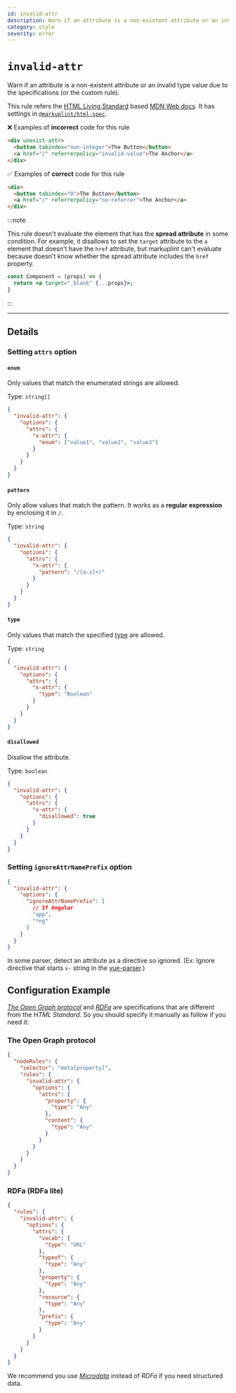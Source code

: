 ```yaml
---
id: invalid-attr
description: Warn if an attribute is a non-existent attribute or an invalid type value due to the specifications (or the custom rule).
category: style
severity: error
---
```


# `invalid-attr`

Warn if an attribute is a non-existent attribute or an invalid type value due to the specifications (or the custom rule).

This rule refers the [HTML Living Standard](https://html.spec.whatwg.org/) based [MDN Web docs](https://developer.mozilla.org/en/docs/Web/HTML). It has settings in [`@markuplint/html-spec`](https://github.com/markuplint/markuplint/tree/main/packages/%40markuplint/html-spec/src/attributes).

❌ Examples of **incorrect** code for this rule

```html
<div unexist-attr>
  <button tabindex="non-integer">The Button</button>
  <a href="/" referrerpolicy="invalid-value">The Anchor</a>
</div>
```

✅ Examples of **correct** code for this rule

```html
<div>
  <button tabindex="0">The Button</button>
  <a href="/" referrerpolicy="no-referrer">The Anchor</a>
</div>
```

:::note

This rule doesn't evaluate the element that has the **spread attribute** in some condition. For example, it disallows to set the `target` attribute to the `a` element that doesn't have the `href` attribute, but markuplint can't evaluate because doesn't know whether the spread attribute includes the `href` property.

```jsx
const Component = (props) => {
  return <a target="_blank" {...props}>;
}
```

:::

---

## Details

### Setting `attrs` option

#### `enum`

Only values ​​that match the enumerated strings are allowed.

Type: `string[]`

```json
{
  "invalid-attr": {
    "options": {
      "attrs": {
        "x-attr": {
          "enum": ["value1", "value2", "value3"]
        }
      }
    }
  }
}
```

#### `pattern`

Only allow values ​​that match the pattern. It works as a **regular expression** by enclosing it in `/`.

Type: `string`

```json
{
  "invalid-attr": {
    "options": {
      "attrs": {
        "x-attr": {
          "pattern": "/[a-z]+/"
        }
      }
    }
  }
}
```

#### `type`

Only values that match the specified [type](https://markuplint.dev/api/types) are allowed.

Type: `string`

```json
{
  "invalid-attr": {
    "options": {
      "attrs": {
        "x-attr": {
          "type": "Boolean"
        }
      }
    }
  }
}
```

#### `disallowed`

Disallow the attribute.

Type: `boolean`

```json
{
  "invalid-attr": {
    "options": {
      "attrs": {
        "x-attr": {
          "disallowed": true
        }
      }
    }
  }
}
```

### Setting `ignoreAttrNamePrefix` option

```json
{
  "invalid-attr": {
    "options": {
      "ignoreAttrNamePrefix": [
        // If Angular
        "app",
        "*ng"
      ]
    }
  }
}
```

In some parser, detect an attribute as a directive so ignored. (Ex: Ignore directive that starts `v-` string in the [vue-parser](https://github.com/markuplint/markuplint/tree/main/packages/@markuplint/vue-parser).)

## Configuration Example

_[The Open Graph protocol](https://ogp.me/)_ and _[RDFa](https://rdfa.info/)_ are specifications that are different from the _HTML Standard_. So you should specify it manually as follow if you need it:

### The Open Graph protocol

```json
{
  "nodeRules": {
    "selector": "meta[property]",
    "rules": {
      "invalid-attr": {
        "options": {
          "attrs": {
            "property": {
              "type": "Any"
            },
            "content": {
              "type": "Any"
            }
          }
        }
      }
    }
  }
}
```

### RDFa (RDFa lite)

```json
{
  "rules": {
    "invalid-attr": {
      "options": {
        "attrs": {
          "vocab": {
            "type": "URL"
          },
          "typeof": {
            "type": "Any"
          },
          "property": {
            "type": "Any"
          },
          "resource": {
            "type": "Any"
          },
          "prefix": {
            "type": "Any"
          }
        }
      }
    }
  }
}
```

We recommend you use _[Microdata](https://developer.mozilla.org/en-US/docs/Web/HTML/Microdata)_ instead of _RDFa_ if you need structured data.
